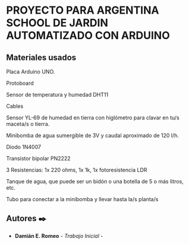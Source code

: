 # PROYECTO PARA ARGENTINA SCHOOL DE JARDIN AUTOMATIZADO CON ARDUINO

## Materiales usados


Placa Arduino UNO.

Protoboard

Sensor de temperatura y humedad DHT11

Cables

Sensor YL-69 de humedad en tierra con higlómetro para clavar en tu/s maceta/s o tierra.

Minibomba de agua sumergible de 3V y caudal aproximado de 120 l/h.

Diodo 1N4007

Transistor bipolar PN2222

3 Resistencias: 1x 220 ohms, 1x 1k, 1x fotoresistencia LDR

Tanque de agua, que puede ser un bidón o una botella de 5 o más litros, etc.

Tubo para conectar a la minibomba y llevar hasta la/s planta/s


## Autores ✒️

* **Damián E. Romeo** - *Trabajo Inicial* - 







